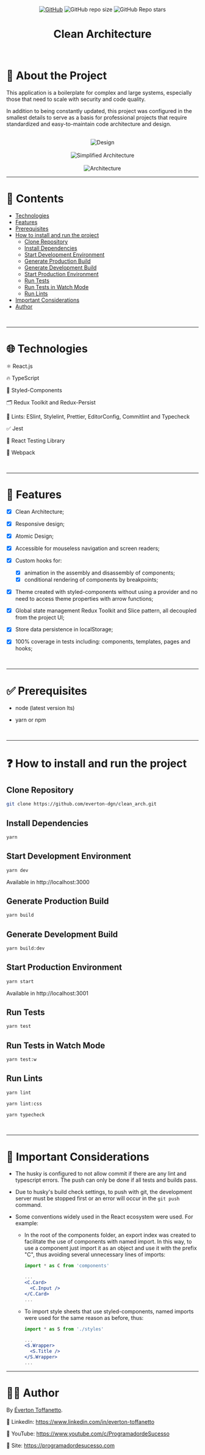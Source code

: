 <div align="center">

<a href="./LICENSE">![GitHub](https://img.shields.io/github/license/everton-dgn/clean_arch?style=plastic)</a>
![GitHub repo size](https://img.shields.io/github/repo-size/everton-dgn/clean_arch?style=plastic)
![GitHub Repo stars](https://img.shields.io/github/stars/everton-dgn/clean_arch?color=yellow&style=plastic)

</div>

<h1 align="center">Clean Architecture</h1>

<br />

# :memo: About the Project

This application is a boilerplate for complex and large systems, especially those that need to scale with security and code quality.

In addition to being constantly updated, this project was configured in the smallest details to serve as a basis for professional projects that require standardized and easy-to-maintain code architecture and design.

<br />

<div align="center">
  <img src="informations/design.svg" alt="Design">
  
  <br />
  <br />
  
  <img src="informations/simplifiedArchitecture.svg" alt="Simplified Architecture">
  
  <br />
  <br />
  
  <img src="informations/architecture.svg" alt="Architecture">
</div>

---

# :pushpin: Contents

- [Technologies](#globe_with_meridians-technologies)
- [Features](#triangular_flag_on_post-features)
- [Prerequisites](#white_check_mark-prerequisites)
- [How to install and run the project](#question-how-to-install-and-run-the-project)
  - [Clone Repository](#clone-repository)
  - [Install Dependencies](#install-dependencies)
  - [Start Development Environment](#start-development-environment)
  - [Generate Production Build](#generate-production-build)
  - [Generate Development Build](#generate-development-build)
  - [Start Production Environment](#start-production-environment)
  - [Run Tests](#run-tests)
  - [Run Tests in Watch Mode](#run-tests-in-watch-mode)
  - [Run Lints](#run-lints)
- [Important Considerations](#rotating_light-important-considerations)
- [Author](#technologist-author)

<br />

---

# :globe_with_meridians: Technologies

⚛ React.js

🔥 TypeScript

💅 Styled-Components

🗂 Redux Toolkit and Redux-Persist

🚩 Lints: ESlint, Stylelint, Prettier, EditorConfig, Commitlint and Typecheck

✅ Jest

🐙 React Testing Library

🔧 Webpack

<br />

---

# :triangular_flag_on_post: Features

- [x] Clean Architecture;

- [x] Responsive design;

- [x] Atomic Design;

- [x] Accessible for mouseless navigation and screen readers;

- [x] Custom hooks for:

  - [x] animation in the assembly and disassembly of components;
  - [x] conditional rendering of components by breakpoints;

- [x] Theme created with styled-components without using a provider and no need to access theme properties with arrow functions;

- [x] Global state management Redux Toolkit and Slice pattern, all decoupled from the project UI;

- [x] Store data persistence in localStorage;

- [x] 100% coverage in tests including: components, templates, pages and hooks;

<br />

---

# :white_check_mark: Prerequisites

- node (latest version lts)

- yarn or npm

<br />

---

# :question: How to install and run the project

## Clone Repository

```bash
git clone https://github.com/everton-dgn/clean_arch.git
```

## Install Dependencies

```bash
yarn
```

## Start Development Environment

```bash
yarn dev
```

Available in http://localhost:3000

## Generate Production Build

```bash
yarn build
```

## Generate Development Build

```bash
yarn build:dev
```

## Start Production Environment

```bash
yarn start
```

Available in http://localhost:3001

## Run Tests

```bash
yarn test
```

## Run Tests in Watch Mode

```bash
yarn test:w
```

## Run Lints

```bash
yarn lint
```

```bash
yarn lint:css
```

```bash
yarn typecheck
```

<br />

---

# :rotating_light: Important Considerations

- The husky is configured to not allow commit if there are any lint and typescript errors. The push can only be done if all tests and builds pass.

- Due to husky's build check settings, to push with git, the development server must be stopped first or an error will occur in the `git push` command.

- Some conventions widely used in the React ecosystem were used. For example:

  - In the root of the components folder, an export index was created to facilitate the use of components with named import. In this way, to use a component just import it as an object and use it with the prefix "C", thus avoiding several unnecessary lines of imports:

    ```jsx
    import * as C from 'components'

    ...
    <C.Card>
      <C.Input />
    </C.Card>
    ...
    ```

  - To import style sheets that use styled-components, named imports were used for the same reason as before, thus:

    ```jsx
    import * as S from './styles'

    ...
    <S.Wrapper>
      <S.Title />
    </S.Wrapper>
    ...
    ```

---

# :technologist: Author

By [Éverton Toffanetto](https://programadordesucesso.com).

:link: LinkedIn: https://www.linkedin.com/in/everton-toffanetto

:link: YouTube: https://www.youtube.com/c/ProgramadordeSucesso

:link: Site: https://programadordesucesso.com
